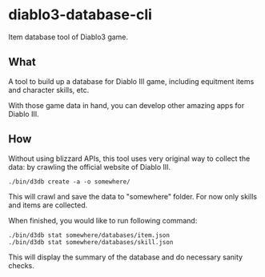 # diablo3-database-cli
Item database tool of Diablo3 game.

## What

A tool to build up a database for Diablo III game, including equitment items and character skills, etc.

With those game data in hand, you can develop other amazing apps for Diablo III.  

## How

Without using blizzard APIs, this tool uses very original way to collect the data: by crawling the official website of Diablo III.

    ./bin/d3db create -a -o somewhere/
    
This will crawl and save the data to "somewhere" folder. For now only skills and items are collected.

When finished, you would like to run following command:

    ./bin/d3db stat somewhere/databases/item.json
    ./bin/d3db stat somewhere/databases/skill.json
    
This will display the summary of the database and do necessary sanity checks.
